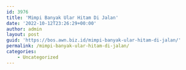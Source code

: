 ```yaml
---
id: 3976
title: 'Mimpi Banyak Ular Hitam Di Jalan'
date: '2022-10-12T23:26:29+00:00'
author: admin
layout: post
guid: 'https://bos.awn.biz.id/mimpi-banyak-ular-hitam-di-jalan/'
permalink: /mimpi-banyak-ular-hitam-di-jalan/
categories:
    - Uncategorized
---
```



